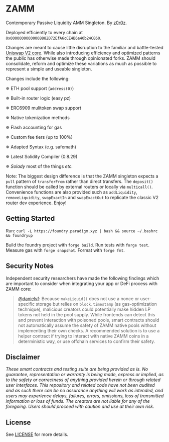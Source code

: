 # ZAMM

Contemporary Passive Liquidity AMM Singleton. By [z0r0z](https://x.com/z0r0zzz).

Deployed efficiently to every chain at [`0x00000000000008882D72EfA6cCE4B6a40b24C860`](https://contractscan.xyz/contract/0x00000000000008882D72EfA6cCE4B6a40b24C860).

Changes are meant to cause little disruption to the familiar and battle-tested [Uniswap V2 core](https://github.com/Uniswap/v2-core). While also introducing efficiency and optimized patterns the public has otherwise made through opinionated forks. ZAMM should consolidate, reform and optimize these variations as much as possible to represent a simple and useable singleton.

Changes include the following:

✵ ETH pool support (`address(0)`)

✵ Built-in router logic (easy pz)

✵ ERC6909 mulitoken swap support

✵ Native tokenization methods

✵ Flash accounting for gas

✵ Custom fee tiers (up to 100%)

✵ Adapted Syntax (e.g. safemath)

✵ Latest Solidity Compiler (0.8.29)

✵ *Solady* most of the things *etc.*

Note: The biggest design difference is that the ZAMM singleton expects a `pull` pattern of `transferFrom` rather than direct transfers. The `deposit()` function should be called by external routers or locally via `multicall()`. Convenience functions are also provided such as `addLiquidity`, `removeLiquidity`, `swapExactIn` and `swapExactOut` to replicate the classic V2 router dev experience. Enjoy!

## Getting Started

Run: `curl -L https://foundry.paradigm.xyz | bash && source ~/.bashrc && foundryup`

Build the foundry project with `forge build`. Run tests with `forge test`. Measure gas with `forge snapshot`. Format with `forge fmt`.

## Security Notes

Independent security researchers have made the following findings which are important to consider when integrating your app or DeFi process with ZAMM core:

> [@danielvf](https://x.com/danielvf): Because `makeLiquid()` does not use a nonce or user-specific storage but relies on `block.timestamp` (as gas-optimization technique), malicious creators could potentially make hidden LP tokens not held in the pool supply. While frontends can detect this and prevent interaction with poisoned pools, smart contracts should not automatically assume the safety of ZAMM native pools without implementing their own checks. A recommended solution is to use a helper contract if trying to interact with native ZAMM coins in a deterministic way, or use offchain services to confirm their safety. 

## Disclaimer

*These smart contracts and testing suite are being provided as is. No guarantee, representation or warranty is being made, express or implied, as to the safety or correctness of anything provided herein or through related user interfaces. This repository and related code have not been audited and as such there can be no assurance anything will work as intended, and users may experience delays, failures, errors, omissions, loss of transmitted information or loss of funds. The creators are not liable for any of the foregoing. Users should proceed with caution and use at their own risk.*

## License

See [LICENSE](./LICENSE) for more details.
